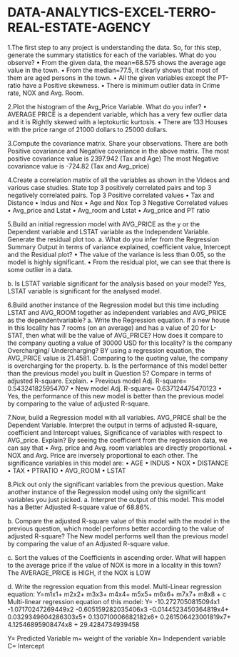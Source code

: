 # DATA-ANALYTICS-EXCEL-TERRO-REAL-ESTATE-AGENCY

1.The first step to any project is understanding the data. So, for this step, generate the summary statistics for each of the variables. What do you observe? • From the given data, the mean=68.575 shows the average age value in the town. • From the median=77.5, it clearly shows that most of them are aged persons in the town. • All the given variables except the PT-ratio have a Positive skewness. • There is minimum outlier data in Crime rate, NOX and Avg. Room.

2.Plot the histogram of the Avg_Price Variable. What do you infer? • AVERAGE PRICE is a dependent variable, which has a very few outlier data and it is Rightly skewed with a leptokurtic kurtosis. • There are 133 Houses with the price range of 21000 dollars to 25000 dollars.

3.Compute the covariance matrix. Share your observations. There are both Positive covariance and Negative covariance in the above matrix. The most positive covariance value is 2397.942 (Tax and Age) The most Negative covariance value is -724.82 (Tax and Avg_price)

4.Create a correlation matrix of all the variables as shown in the Videos and various case studies. State top 3 positively correlated pairs and top 3 negatively correlated pairs. Top 3 Positive correlated values • Tax and Distance • Indus and Nox • Age and Nox Top 3 Negative Correlated values • Avg_price and Lstat • Avg_room and Lstat • Avg_price and PT ratio

5.Build an initial regression model with AVG_PRICE as the y or the Dependent variable and LSTAT variable as the Independent Variable. Generate the residual plot too. a. What do you infer from the Regression Summary Output in terms of variance explained, coefficient value, Intercept and the Residual plot? • The value of the variance is less than 0.05, so the model is highly significant. • From the residual plot, we can see that there is some outlier in a data.

b. Is LSTAT variable significant for the analysis based on your model? Yes, LSTAT variable is significant for the analysed model.

6.Build another instance of the Regression model but this time including LSTAT and AVG_ROOM together as independent variables and AVG_PRICE as the dependentvariable? a. Write the Regression equation. If a new house in this locality has 7 rooms (on an average) and has a value of 20 for L-STAT, then what will be the value of AVG_PRICE? How does it compare to the company quoting a value of 30000 USD for this locality? Is the company Overcharging/ Undercharging? BY using a regression equation, the AVG_PRICE value is 21.4581. Comparing to the quoting value, the company is overcharging for the property.
b. Is the performance of this model better than the previous model you built in Question 5? Compare in terms of adjusted R-square. Explain. • Previous model Adj. R-square= 0.543241825954707 • New model Adj. R-square= 0.637124475470123 • Yes, the performance of this new model is better than the previous model by comparing to the value of adjusted R-square.

7.Now, build a Regression model with all variables. AVG_PRICE shall be the Dependent Variable. Interpret the output in terms of adjusted R-square, coefficient and Intercept values, Significance of variables with respect to AVG_price. Explain? By seeing the coefficient from the regression data, we can say that • Avg. price and Avg. room variables are directly proportional. • NOX and Avg. Price are inversely proportional to each other. The significance variables in this model are: • AGE • INDUS • NOX • DISTANCE • TAX • PTRATIO • AVG_ROOM • LSTAT

8.Pick out only the significant variables from the previous question. Make another instance of the Regression model using only the significant variables you just picked. a. Interpret the output of this model. This model has a Better Adjusted R-square value of 68.86%.

b. Compare the adjusted R-square value of this model with the model in the previous question, which model performs better according to the value of adjusted R-square? The New model performs well than the previous model by comparing the value of an Adjusted R-square value.

c. Sort the values of the Coefficients in ascending order. What will happen to the average price if the value of NOX is more in a locality in this town? The AVERAGE_PRICE is HIGH, if the NOX is LOW

d. Write the regression equation from this model. Multi-Linear regression equation: Y=m1x1+ m2x2+ m3x3+ m4x4+ m5x5+ m6x6+ m7x7+ m8x8 + c Multi-linear regression equation of this model: Y= -10.2727050815094x1 -1.07170247269449x2 -0.605159282035406x3 -0.0144523450364819x4+ 0.0329349604286303x5+ 0.130710006682182x6+ 0.261506423001819x7+ 4.12546895908474x8 + 29.4284734939458

Y= Predicted Variable m= weight of the variable Xn= Independent variable C= Intercept
